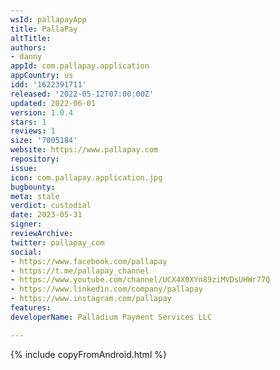 ```yaml
---
wsId: pallapayApp
title: PallaPay
altTitle: 
authors:
- danny 
appId: com.pallapay.application
appCountry: us
idd: '1622391711'
released: '2022-05-12T07:00:00Z'
updated: 2022-06-01
version: 1.0.4
stars: 1
reviews: 1
size: '7005184'
website: https://www.pallapay.com
repository: 
issue: 
icon: com.pallapay.application.jpg
bugbounty: 
meta: stale
verdict: custodial
date: 2023-05-31
signer: 
reviewArchive: 
twitter: pallapay_com
social: 
- https://www.facebook.com/pallapay
- https://t.me/pallapay_channel
- https://www.youtube.com/channel/UCX4X0XYn89ziMVDsUHWr77Q
- https://www.linkedin.com/company/pallapay
- https://www.instagram.com/pallapay
features: 
developerName: Palladium Payment Services LLC

---
```


{% include copyFromAndroid.html %}
